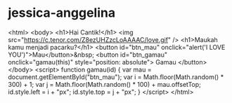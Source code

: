 # jessica-anggelina
&lt;html>   &lt;body>     &lt;h1>Hai Cantik!&lt;/h1>     &lt;img src="https://c.tenor.com/Z8ezUHZzcLoAAAAC/love.gif" />     &lt;h1>Maukah kamu menjadi pacarku?&lt;/h1>     &lt;button id="btn_mau" onclick="alert('I LOVE YOU')">Mau&lt;/button>&amp;nbsp;     &lt;button id="btn_gamau" onclick="gamau(this)" style="position: absolute">       Gamau     &lt;/button>   &lt;/body>   &lt;script>     function gamau(id) {       var mau = document.getElementById("btn_mau");       var i = Math.floor(Math.random() * 300) + 1;       var j = Math.floor(Math.random() * 100) + mau.offsetTop;       id.style.left = i + "px";       id.style.top = j + "px";     }   &lt;/script> &lt;/html>
